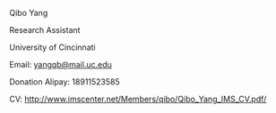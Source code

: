 Qibo Yang

Research Assistant

University of Cincinnati

Email: yangqb@mail.uc.edu

Donation Alipay: 18911523585

CV: http://www.imscenter.net/Members/qibo/Qibo_Yang_IMS_CV.pdf/


